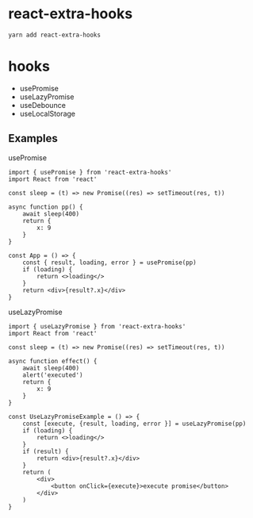 # react-extra-hooks

`yarn add react-extra-hooks`

# hooks

-   usePromise
-   useLazyPromise
-   useDebounce
-   useLocalStorage

## Examples

usePromise

```tsx
import { usePromise } from 'react-extra-hooks'
import React from 'react'

const sleep = (t) => new Promise((res) => setTimeout(res, t))

async function pp() {
    await sleep(400)
    return {
        x: 9
    }
}

const App = () => {
    const { result, loading, error } = usePromise(pp)
    if (loading) {
        return <>loading</>
    }
    return <div>{result?.x}</div>
}
```

useLazyPromise

```tsx
import { useLazyPromise } from 'react-extra-hooks'
import React from 'react'

const sleep = (t) => new Promise((res) => setTimeout(res, t))

async function effect() {
    await sleep(400)
    alert('executed')
    return {
        x: 9
    }
}

const UseLazyPromiseExample = () => {
    const [execute, {result, loading, error }] = useLazyPromise(pp)
    if (loading) {
        return <>loading</>
    }
    if (result) {
        return <div>{result?.x}</div>
    }
    return (
        <div>
            <button onClick={execute}>execute promise</button>
        </div>
    )
}
```
